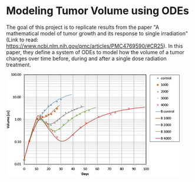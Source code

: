 # Modeling Tumor Volume using ODEs
The goal of this project is to replicate results from the paper "A mathematical model of tumor growth and its response to single irradiation"(Link to read: https://www.ncbi.nlm.nih.gov/pmc/articles/PMC4769590/#CR25). In this paper, they define a system of ODEs to model how the volume of a tumor changes over time before, during and after a single dose radiation treatment.

![original](12976_2016_32_Fig2_HTML.jpg)
